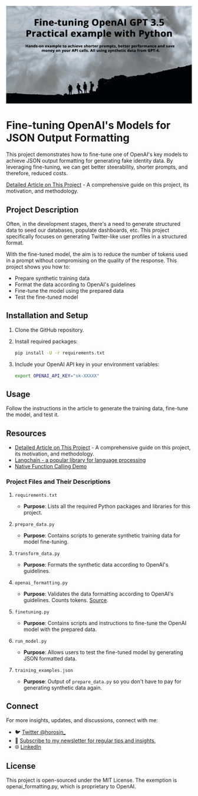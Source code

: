 [![cover image of the repo saying Fine-tuning OpenAI's Models for JSON Output Formatting practival example with python](finetuning-cover.png)](https://horosin.com/fine-tuning-openai-gpt-35-practical-example-with-python)

# Fine-tuning OpenAI's Models for JSON Output Formatting

This project demonstrates how to fine-tune one of OpenAI's key models to achieve JSON output formatting for generating fake identity data. By leveraging fine-tuning, we can get better steerability, shorter prompts, and therefore, reduced costs.

[Detailed Article on This Project](https://horosin.com/fine-tuning-openai-gpt-35-practical-example-with-python) - A comprehensive guide on this project, its motivation, and methodology.

## Project Description

Often, in the development stages, there's a need to generate structured data to seed our databases, populate dashboards, etc. This project specifically focuses on generating Twitter-like user profiles in a structured format.

With the fine-tuned model, the aim is to reduce the number of tokens used in a prompt without compromising on the quality of the response. This project shows you how to:

- Prepare synthetic training data
- Format the data according to OpenAI's guidelines
- Fine-tune the model using the prepared data
- Test the fine-tuned model

## Installation and Setup

1. Clone the GitHub repository.
2. Install required packages:
   ```bash
   pip install -U -r requirements.txt
   ```

3. Include your OpenAI API key in your environment variables:
   ```bash
   export OPENAI_API_KEY="sk-XXXXX"
   ```

## Usage

Follow the instructions in the article to generate the training data, fine-tune the model, and test it.

## Resources

- [Detailed Article on This Project](https://horosin.com/fine-tuning-openai-gpt-35-practical-example-with-python) - A comprehensive guide on this project, its motivation, and methodology.
- [Langchain - a popular library for language processing](https://horosin.com/extracting-pdf-and-generating-json-data-with-gpts-langchain-and-nodejs)
- [Native Function Calling Demo](https://www.linkedin.com/posts/horosin_openai-api-functioncalling-activity-7074671375990366208-72D-?utm_source=share&utm_medium=member_desktop)


### Project Files and Their Descriptions

1. `requirements.txt`
   - **Purpose**: Lists all the required Python packages and libraries for this project.

2. `prepare_data.py`
   - **Purpose**: Contains scripts to generate synthetic training data for model fine-tuning.

3. `transform_data.py`
   - **Purpose**: Formats the synthetic data according to OpenAI's guidelines.

4. `openai_formatting.py`
   - **Purpose**: Validates the data formatting according to OpenAI's guidelines. Counts tokens. [Source](https://platform.openai.com/docs/guides/fine-tuning/check-data-formatting).

5. `finetuning.py`
   - **Purpose**: Contains scripts and instructions to fine-tune the OpenAI model with the prepared data.

5. `run_model.py`
   - **Purpose**: Allows users to test the fine-tuned model by generating JSON formatted data.

6. `training_examples.json`
   - **Purpose**: Output of `prepare_data.py` so you don't have to pay for generating synthetic data again.


## Connect

For more insights, updates, and discussions, connect with me:

- 🐦 [Twitter @horosin_](https://twitter.com/horosin_)
- 📧 [Subscribe to my newsletter for regular tips and insights.](https://horosin.com/newsletter)
- 🌐 [LinkedIn](https://www.linkedin.com/in/horosin)

## License

This project is open-sourced under the MIT License. The exemption is openai_formatting.py, which is proprietary to OpenAI.
